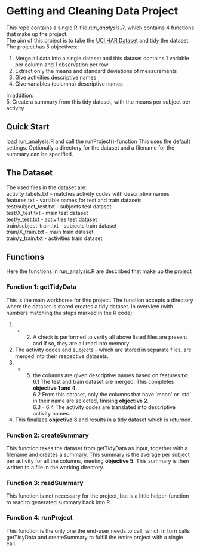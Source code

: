 # Getting and Cleaning Data Project

This repo contains a single R-file *run_analysis.R*, which contains 4 functions that make up the project.  
The aim of this project is to take the [UCI HAR Dataset](https://archive.ics.uci.edu/ml/datasets/Human+Activity+Recognition+Using+Smartphones) and tidy the dataset. 
The project has 5 objectives:

1. Merge all data into a single dataset and this dataset contains 1 variable per column and 1 observation per row
2. Extract only the means and standard deviations of measurements
3. Give activities descriptive names
4. Give variables (columns) descriptive names

In addition:  
5. Create a summary from this tidy dataset, with the means per subject per 
activity

## Quick Start
load run_analysis.R and call the runProject()-function
This uses the default settings. Optionally a directory for the dataset and a filename for the summary can be specified.

## The Dataset
The used files in the dataset are:  
activity_labels.txt - matches activity codes with descriptive names  
features.txt - variable names for test and train datasets  
test/subject_test.txt - subjects test dataset  
test/X_test.txt - main test dataset  
test/y_test.txt - activities test dataset  
train/subject_train.txt - subjects train dataset  
train/X_train.txt - main train dataset  
train/y_train.txt - activities train dataset  

## Functions
Here the functions in run_analysis.R are described that make up the project

### Function 1: getTidyData
This is the main workhorse for this project. The function accepts a directory
where the dataset is stored creates a tidy dataset. In overview (with numbers
matching the steps marked in the R code):   
1. - 2. A check is performed to verify all above listed files are present and if so, they are all 
read into memory.  
3. The activity codes and subjects - which are stored in separate files, are merged into their respective datasets.  
4. - 5. the columns are given descriptive names based on features.txt.   
6.1 The test and train dataset are merged. This completes **objective 1 and 4**.  
6.2 From this dataset, only the columns that have 'mean' or 'std' in their name are selected, finising **objective 2**.   
6.3 - 6.4 The activity codes are translated into descriptive activity names.   
7. This finalizes **objective 3** and results in a tidy dataset which is returned.  

### Function 2: createSummary
This function takes the dataset from getTidyData as input, together with a filename and creates a summary.
This summary is the average per subject per activity for all the columns, meeting **objective 5**.
This summary is then written to a file in the working directory.

### Function 3: readSummary
This function is not necessary for the project, but is a little helper-function to read to generated summary back into R.

### Function 4: runProject
This function is the only one the end-user needs to call, which in turn calls getTidyData and createSummary to fulfill the entire project with a single call.